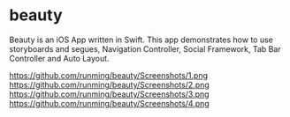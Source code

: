 # beauty
Beauty is an iOS App written in Swift. This app demonstrates how to use storyboards and segues, Navigation Controller, Social Framework, Tab Bar Controller and Auto Layout.

https://github.com/runming/beauty/Screenshots/1.png
https://github.com/runming/beauty/Screenshots/2.png
https://github.com/runming/beauty/Screenshots/3.png
https://github.com/runming/beauty/Screenshots/4.png
